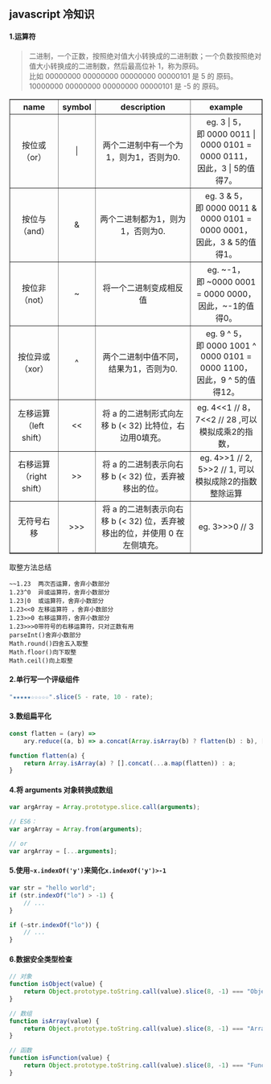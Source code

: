 ## javascript 冷知识

#### 1.运算符

> 二进制，一个正数，按照绝对值大小转换成的二进制数；一个负数按照绝对值大小转换成的二进制数，然后最高位补 1，称为原码。
> <br/>比如 00000000 00000000 00000000 00000101 是 5 的 原码。
> <br/>10000000 00000000 00000000 00000101 是 -5 的 原码。

<table border="1">
    <tr align="center">
        <th>name</th>
        <th>symbol</th>
        <th>description</th>
        <th>example</th>
    </tr>
    <tr align="center">
        <td>按位或（or）</td>
        <td> | </td>
        <td>两个二进制中有一个为1，则为1，否则为0.</td>
        <td>eg. 3 | 5，<br/>即 0000 0011 | 0000 0101 = 0000 0111，<br/>因此，3 | 5的值得7。</td>
    </tr>
    <tr align="center">
        <td>按位与（and）</td>
        <td> & </td>
        <td>两个二进制都为1，则为1，否则为0.</td>
        <td>eg. 3 & 5，<br/>即 0000 0011 & 0000 0101 = 0000 0001，<br/>因此，3 & 5的值得1。</td>
    </tr>
    <tr align="center">
        <td>按位非（not）</td>
        <td> ~ </td>
        <td>将一个二进制变成相反值</td>
        <td>eg. ~-1，<br/>即 ~0000 0001 = 0000 0000，<br/>因此，~-1的值得0。</td>
    </tr>
    <tr align="center">
        <td>按位异或（xor）</td>
        <td> ^ </td>
        <td>两个二进制中值不同，结果为1，否则为0.</td>
        <td>eg. 9 ^ 5，<br/>即 0000 1001 ^ 0000 0101 = 0000 1100，<br/>因此，9 ^ 5的值得12。</td>
    </tr>
    <tr align="center">
        <td>左移运算（left shift）</td>
        <td> << </td>
        <td>将 a 的二进制形式向左移 b (< 32) 比特位，右边用0填充。</td>
        <td>eg. 4<<1 // 8，7<<2 // 28 ,可以模拟成乘2的指数，</td>
    </tr>
    <tr align="center">
        <td>右移运算（right shift）</td>
        <td> >> </td>
        <td>将 a 的二进制表示向右移 b (< 32) 位，丢弃被移出的位。</td>
        <td>eg. 4>>1 // 2, 5>>2 // 1, 可以模拟成除2的指数整除运算</td>
    </tr>
    <tr align="center">
        <td>无符号右移</td>
        <td> >>> </td>
        <td>将 a 的二进制表示向右移 b (< 32) 位，丢弃被移出的位，并使用 0 在左侧填充。</td>
        <td>eg. 3>>>0 // 3</td>
    </tr>
</table>

取整方法总结

```
~~1.23  两次否运算，舍弃小数部分
1.23^0  异或运算符，舍弃小数部分
1.23|0  或运算符，舍弃小数部分
1.23<<0 左移运算符 ，舍弃小数部分
1.23>>0 右移运算符，舍弃小数部分
1.23>>>0带符号的右移运算符，只对正数有用
parseInt()舍弃小数部分
Math.round()四舍五入取整
Math.floor()向下取整
Math.ceil()向上取整
```

#### 2.单行写一个评级组件

```js
"★★★★★☆☆☆☆☆".slice(5 - rate, 10 - rate);
```

#### 3.数组扁平化

```js
const flatten = (ary) =>
    ary.reduce((a, b) => a.concat(Array.isArray(b) ? flatten(b) : b), []);
```

```js
function flatten(a) {
    return Array.isArray(a) ? [].concat(...a.map(flatten)) : a;
}
```

#### 4.将 arguments 对象转换成数组

```js
var argArray = Array.prototype.slice.call(arguments);

// ES6：
var argArray = Array.from(arguments);

// or
var argArray = [...arguments];
```

#### 5.使用`~x.indexOf('y')`来简化`x.indexOf('y')>-1`

```js
var str = "hello world";
if (str.indexOf("lo") > -1) {
    // ...
}

if (~str.indexOf("lo")) {
    // ...
}
```

#### 6.数据安全类型检查

```js
// 对象
function isObject(value) {
    return Object.prototype.toString.call(value).slice(8, -1) === "Object";
}

// 数组
function isArray(value) {
    return Object.prototype.toString.call(value).slice(8, -1) === "Array";
}

// 函数
function isFunction(value) {
    return Object.prototype.toString.call(value).slice(8, -1) === "Function";
}
```
